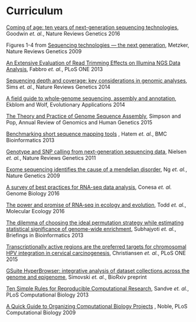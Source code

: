 Curriculum
============

[Coming of age: ten years of next-generation sequencing technologies](https://wiki.uio.no/projects/clsi/images/6/6f/Goodwin2016.pdf), Goodwin _et. al._, Nature Reviews Genetics 2016

Figures 1-4 from
[Sequencing technologies — the next generation](https://wiki.uio.no/projects/clsi/images/a/a5/Sequencing_technologies_the_next_generation.pdf), Metzker, Nature Reviews Genetics 2009

[An Extensive Evaluation of Read Trimming Effects on Illumina NGS Data Analysis](https://wiki.uio.no/projects/clsi/images/3/3e/Fabbro2013.pdf), Fabbro _et. al._, PLoS ONE 2013

[Sequencing depth and coverage: key considerations in genomic analyses](https://wiki.uio.no/projects/clsi/images/7/75/Sims2014.pdf), Sims _et. al._, Nature Reviews Genetics 2014

[A field guide to whole‐genome sequencing, assembly and annotation](https://wiki.uio.no/projects/clsi/images/9/99/Ekblom2014.pdf), Ekblom and Wolf, Evolutionary Applications 2014

[The Theory and Practice of Genome Sequence Assembly](https://wiki.uio.no/projects/clsi/images/8/8f/Simpson2015.pdf), Simpson and Pop, Annual Review of Genomics and Human Genetics 2015

[Benchmarking short sequence mapping tools](https://wiki.uio.no/projects/clsi/images/e/ea/Hatem2013.pdf) , Hatem  _et. al._, BMC Bioinformatics 2013

[Genotype and SNP calling from next-generation sequencing data](https://wiki.uio.no/projects/clsi/images/3/33/Genotype_and_SNP_calling_from_next-generation_sequencing_data.pdf), Nielsen _et. al._, Nature Reviews Genetics 2011

[Exome sequencing identifies the cause of a mendelian disorder](https://wiki.uio.no/projects/clsi/images/7/79/Ng2010.pdf), Ng _et. al._, Nature Genetics 2009

[A survey of best practices for RNA-seq data analysis](https://wiki.uio.no/projects/clsi/images/a/a6/Conesa2016.pdf), Conesa _et. al._ Genome Biology 2016

[The power and promise of RNA‐seq in ecology and evolution](https://wiki.uio.no/projects/clsi/images/6/63/Todd2016.pdf), Todd _et. al._, Molecular Ecology 2016

[The dilemma of choosing the ideal permutation strategy while estimating statistical significance of genome-wide enrichment](https://wiki.uio.no/projects/clsi/images/9/92/The_dilemma_of_choosing_the_ideal_permutation_strategy_while_estimating_statistical_significance_of_genome-wide_enrichment.pdf), Subhajyoti _et. al._, Briefings in Bioinformatics 2013

[Transcriptionally active regions are the preferred targets for chromosomal HPV integration in cervical carcinogenesis](https://wiki.uio.no/projects/clsi/images/4/4e/Christiansen2015.pdf), Christiansen _et. al._, PLoS ONE 2015

[GSuite HyperBrowser: integrative analysis of dataset collections across the genome and epigenome](https://wiki.uio.no/projects/clsi/images/8/86/SimovskiPre.pdf), Simovski _et. al._, BioRxiv preprint

[Ten Simple Rules for Reproducible Computational Research](https://wiki.uio.no/projects/clsi/images/e/ed/Sandve2013-2.pdf), Sandve _et. al._, PLoS Computational Biology 2013

[A Quick Guide to Organizing Computational Biology Projects](https://wiki.uio.no/projects/clsi/images/b/b5/Noble_-_2009_-_A_quick_guide_to_organizing_computational_biology_projects.pdf) , Noble, PLoS Computational Biology 2009


